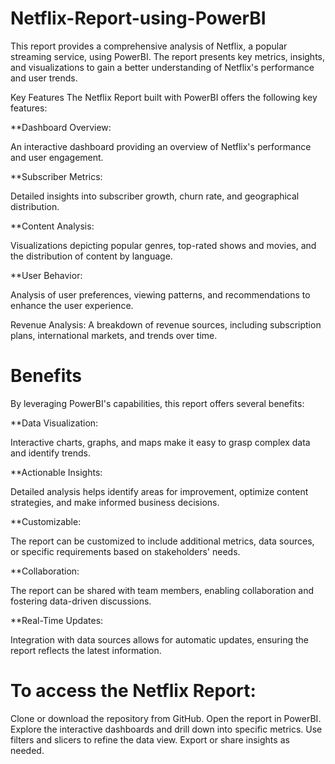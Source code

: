 # Netflix-Report-using-PowerBI

This report provides a comprehensive analysis of Netflix, a popular streaming service, using PowerBI. The report presents key metrics, insights, and visualizations to gain a better understanding of Netflix's performance and user trends.


Key Features
The Netflix Report built with PowerBI offers the following key features:

**Dashboard Overview:

An interactive dashboard providing an overview of Netflix's performance and user engagement.

**Subscriber Metrics: 

Detailed insights into subscriber growth, churn rate, and geographical distribution.

**Content Analysis:

Visualizations depicting popular genres, top-rated shows and movies, and the distribution of content by language.

**User Behavior:

Analysis of user preferences, viewing patterns, and recommendations to enhance the user experience.

Revenue Analysis: A breakdown of revenue sources, including subscription plans, international markets, and trends over time.

# Benefits
By leveraging PowerBI's capabilities, this report offers several benefits:

**Data Visualization: 

Interactive charts, graphs, and maps make it easy to grasp complex data and identify trends.

**Actionable Insights:

Detailed analysis helps identify areas for improvement, optimize content strategies, and make informed business decisions.

**Customizable: 

The report can be customized to include additional metrics, data sources, or specific requirements based on stakeholders' needs.

**Collaboration:

The report can be shared with team members, enabling collaboration and fostering data-driven discussions.

**Real-Time Updates:

Integration with data sources allows for automatic updates, ensuring the report reflects the latest information.

# To access the Netflix Report:

Clone or download the repository from GitHub.
Open the report in PowerBI.
Explore the interactive dashboards and drill down into specific metrics.
Use filters and slicers to refine the data view.
Export or share insights as needed.
